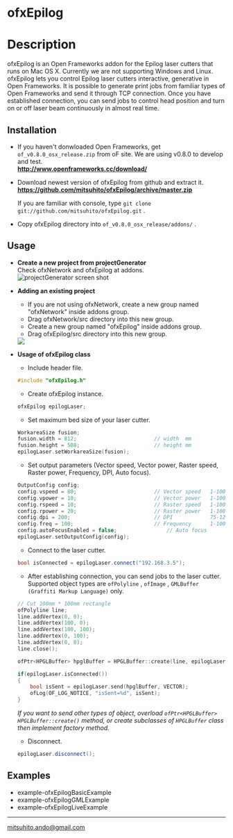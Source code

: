 ofxEpilog
=========

# Description
ofxEpilog is an Open Frameworks addon for the Epilog laser cutters that runs on Mac OS X. Currently we are not supporting Windows and Linux.
ofxEpilog lets you control Epilog laser cutters interactive, generative in Open Frameworks. It is possible to generate print jobs from familiar types of Open Frameworks and send it through TCP connection. Once you have established connection, you can send jobs to control head position and turn on or off laser beam continuously in almost real time.


Installation
---
* If you haven't donwloaded Open Frameworks, get `of_v0.8.0_osx_release.zip` from oF site.
  We are using v0.8.0 to develop and test.  
  **<http://www.openframeworks.cc/download/>**

* Download newest version of ofxEpilog from github and extract it.  
  **<https://github.com/mitsuhito/ofxEpilog/archive/master.zip>**
  
  If you are familiar with console, type `git clone git://github.com/mitsuhito/ofxEpilog.git` .  

* Copy ofxEpilog directory into `of_v0.8.0_osx_release/addons/` .
  

Usage
---
* __Create a new project from projectGenerator__  
    Check ofxNetwork and ofxEpilog at addons. 
    ![projectGenerator screen shot](https://raw.github.com/mitsuhito/ofxEpilog/master/ofxEpilogAddonUsage1.png)

* __Adding an existing project__
    * If you are not using ofxNetwork, create a new group named "ofxNetwork" inside addons group.
    * Drag ofxNetwork/src directory into this new group.
    * Create a new group named "ofxEpilog" inside addons group.
    * Drag ofxEpilog/src directory into this new group.  
    <img src="https://raw.github.com/mitsuhito/ofxEpilog/master/ofxEpilogAddonUsage3.png"/>


* __Usage of ofxEpilog class__  

    * Include header file.
    ```cpp
    #include "ofxEpilog.h"
    ```  

    * Create ofxEpilog instance.
    ```cpp
    ofxEpilog epilogLaser;
    ```  

    * Set maximum bed size of your laser cutter. 
    ```cpp
    WorkareaSize fusion;
    fusion.width = 812;				    		// width  mm
    fusion.height = 508;			    		// height mm
    epilogLaser.setWorkareaSize(fusion);
    ```  

    * Set output parameters (Vector speed, Vector power, Raster speed, Raster power, Frequency, DPI, Auto focus).
    ```cpp
    OutputConfig config;
    config.vspeed = 80;				    		// Vector speed   1-100%
    config.vpower = 10;				    		// Vector power   1-100%
    config.rspeed = 10;				    		// Raster speed   1-100%
    config.rpower = 20;				    		// Raster power   1-100%
    config.dpi = 200;				        	// DPI            75-1200
    config.freq = 100;				        	// Frequency      1-100%
    config.autoFocusEnabled = false;				// Auto focus
    epilogLaser.setOutputConfig(config);
    ```  

    * Connect to the laser cutter.
    ```cpp
    bool isConnected = epilogLaser.connect("192.168.3.5");
    ```  

    * After establishing connection, you can send jobs to the laser cutter. Supported object types are `ofPolyline` , `ofImage` , `GMLBuffer (Graffiti Markup Language)` only.
    ```cpp
    // Cut 100mm * 100mm rectangle
    ofPolyline line;
    line.addVertex(0, 0);
    line.addVertex(100, 0);
    line.addVertex(100, 100);
    line.addVertex(0, 100);
    line.addVertex(0, 0);
    line.close();
    
    ofPtr<HPGLBuffer> hpglBuffer = HPGLBuffer::create(line, epilogLaser.getOutputConfig());
    
    if(epilogLaser.isConnected())
    {
    	bool isSent = epilogLaser.send(hpglBuffer, VECTOR);
    	ofLog(OF_LOG_NOTICE, "isSent=%d", isSent);
    }
    ```  

    _If you want to send other types of object, overload `ofPtr<HPGLBuffer> HPGLBuffer::create()` method, or create subclasses of `HPGLBuffer` class then implement factory method._  

    * Disconnect.    
    ```cpp
    epilogLaser.disconnect();
    ```  

Examples
---
* example-ofxEpilogBasicExample
* example-ofxEpilogGMLExample
* example-ofxEpilogLiveExample


---
mitsuhito.ando@gmail.com
